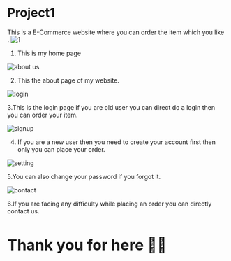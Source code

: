 # Project1

This is a E-Commerce website where you can order the item which you like .
![1](https://user-images.githubusercontent.com/67701490/134958773-76e42823-55dd-4bd0-9140-66e4c269108a.JPG)

1. This is my home page 

![about us](https://user-images.githubusercontent.com/67701490/134958872-4fc540e7-1c9c-4116-b08e-92ca5887d8a6.JPG)

2. This the about page of my website.

![login](https://user-images.githubusercontent.com/67701490/134959711-9805e2c0-c0e5-4d61-8f70-4ffa31f7b730.JPG)

3.This is the login page if you are old user you can direct do a login then you can order your item.

![signup](https://user-images.githubusercontent.com/67701490/134959860-6505e900-77b0-47b6-b44e-33da82f0edf3.JPG)

4. If you are a new user then you need to create your account first then only you can place your order.

![setting](https://user-images.githubusercontent.com/67701490/134960295-9ddaa880-9acc-4366-87d4-c348edeeec0f.JPG)

5.You can also change your password if you forgot it.

![contact](https://user-images.githubusercontent.com/67701490/134960630-436728d9-a0d1-4637-b9bf-292342fac693.JPG)

6.If you are facing any difficulty while placing an order you can directly contact us.


<h1 style="font-size:34px">Thank you for here &#128103;&#128513;</h1>



